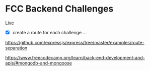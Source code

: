 # FCC Backend Challenges

[Live](https://fcc-challenges.onrender.com/)

* [x] create a route for each challenge ...

<https://github.com/expressjs/express/tree/master/examples/route-separation>


<https://www.freecodecamp.org/learn/back-end-development-and-apis/#mongodb-and-mongoose>